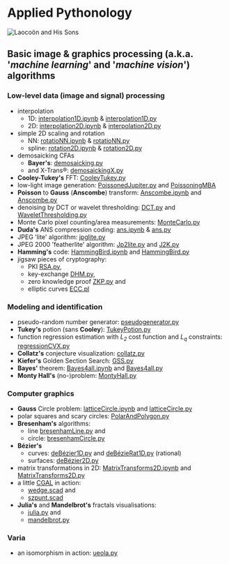 # Applied Pythonology
![Laocoön and His Sons](https://upload.wikimedia.org/wikipedia/commons/thumb/1/17/Laocoon_Pio-Clementino_Inv1059-1064-1067.jpg/250px-Laocoon_Pio-Clementino_Inv1059-1064-1067.jpg)
## Basic image & graphics processing (a.k.a. '*machine learning*' and '*machine vision*') algorithms
### Low-level data (image and signal) processing
- interpolation
  - 1D: [interpolation1D.ipynb](./interpolation1D.ipynb) & [interpolation1D.py](./interpolation1D.py)
  - 2D: [interpolation2D.ipynb](./interpolation2D.ipynb) & [interpolation2D.py](./interpolation2D.py)
- simple 2D scaling and rotation
    - NN:  [rotatioNN.ipynb](./rotatioNN.ipynb) & [rotatioNN.py](./rotatioNN.py)
    - spline: [rotation2D.ipynb](./rotation2D.ipynb) & [rotation2D.py](./rotation2D.py)
- demosaicking CFAs
  - **Bayer's**: [demosaicking.py](./demosaicking.py)
  -  and X-Trans®: [demosaickingX.py](./demosaickingX.py)
- **Cooley-Tukey's** FFT: [CooleyTukey.py](./CooleyTukey.py)
- low-light image generation: [PoissonedJupiter.py](./PoissonedJupiter.py) and [PoissoningMBA](./PoissoningMBA)
- **Poisson** to **Gauss** (**Anscombe**) transform: [Anscombe.ipynb](./Anscombe.ipynb) and [Anscombe.py](./Anscombe.py) 
- denoising by DCT or wavelet thresholding: [DCT.py](./dct.py) and [WaveletThresholding.py](./WaveletThresholding.py)
- Monte Carlo pixel counting/area measurements: [MonteCarlo.py](./MonteCarlo.py)
- **Duda's** ANS compression coding:  [ans.ipynb](./ans.ipynb) & [ans.py](./ans.py)
- JPEG 'lite' algorithm: [jpglite.py](./jpglite.py)
- JPEG 2000 'featherlite' algorithm: [Jp2lite.py](./Jp2lite.py) and [J2K.py](./J2K.py)
- **Hamming's** code: [HammingBird.ipynb](./HammingBird.ipynb) and [HammingBird.py](./HammingBird.py)
- jigsaw pieces of cryptography: 
  - PKI [RSA.py](./RSA.py), 
  - key-exchange [DHM.py](./DHM.py), 
  - zero knowledge proof [ZKP.py](./ZKP.py) and 
  - elliptic curves [ECC.pl](./ECC.pl)
### Modeling and identification
- pseudo-random number generator: [pseudogenerator.py](./pseudogenerator.py)
- **Tukey's** potion (sans **Cooley**): [TukeyPotion.py](./TukeyPotion.py)
- function regression estimation with _L<sub>2</sub>_ cost function and _L<sub>q</sub>_ constraints: [regressionCVX.py](./regressionCVX.py)
- **Collatz's** conjecture visualization: [collatz.py](./collatz.py)
- **Kiefer's** Golden Section Search: [GSS.py](./GSS.py)
- **Bayes'** theorem: [Bayes4all.ipynb](./Bayes4all.ipynb) and [Bayes4all.py](./Bayes4all.py)
- **Monty Hall's** (no-)problem: [MontyHall.py](./montyhall.py)
### Computer graphics
- **Gauss** Circle problem: [latticeCircle.ipynb](./latticeCircle.ipynb) and [latticeCircle.py](./latticeCircle.py)
- polar squares and scary circles: [PolarAndPolygon.py](./PolarAndPolygon.py)
- **Bresenham's** algorithms:
  - line [bresenhamLine.py](./bresenhamLine.py) and
  - circle: [bresenhamCircle.py](./bresenhamCircle.py)
- **Bézier's** 
  - curves: [deBézier1D.py](./deBézier1D.py) and [deBézieRat1D.py](./deBézieRat1D.py) (rational)
  - surfaces: [deBézier2D.py](./deBézier2D.py) 
- matrix transformations in 2D: [MatrixTransforms2D.ipynb](./MatrixTransforms2D.ipynb) and [MatrixTransforms2D.py](./MatrixTransforms2D.py)
- a little [CGAL](https://www.cgal.org/) in action: 
  - [wedge.scad](./CGAL4All/wedge.scad) and
  - [szpunt.scad](./CGAL4All/szpunt.scad)
- **Julia's** and **Mandelbrot's** fractals visualisations: 
  - [julia.py](./julia.py) and
  - [mandelbrot.py](./mandelbrot.py)
### Varia
- an isomorphism in action: [ueola.py](./ueola.py)
